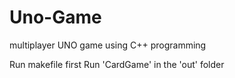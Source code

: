 # Uno-Game
 multiplayer UNO game using C++ programming
 
 Run makefile first
 Run 'CardGame' in the 'out' folder
